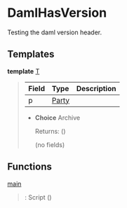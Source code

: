 # <a name="module-damlhasversion-92471"></a>DamlHasVersion

Testing the daml version header.

## Templates

<a name="type-damlhasversion-t-3992"></a>**template** [T](#type-damlhasversion-t-3992)

> | Field                                                                                   | Type                                                                                    | Description |
> | :-------------------------------------------------------------------------------------- | :-------------------------------------------------------------------------------------- | :---------- |
> | p                                                                                       | [Party](https://docs.daml.com/daml/stdlib/Prelude.html#type-da-internal-lf-party-57932) |  |
>
> * **Choice** Archive
>
>   Returns: ()
>
>   (no fields)

## Functions

<a name="function-damlhasversion-main-19130"></a>[main](#function-damlhasversion-main-19130)

> : Script ()
